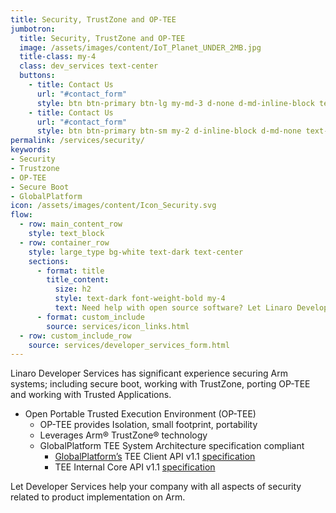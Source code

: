 ```yaml
---
title: Security, TrustZone and OP-TEE
jumbotron:
  title: Security, TrustZone and OP-TEE
  image: /assets/images/content/IoT_Planet_UNDER_2MB.jpg
  title-class: my-4
  class: dev_services text-center
  buttons:
    - title: Contact Us
      url: "#contact_form"
      style: btn btn-primary btn-lg my-md-3 d-none d-md-inline-block text-uppercase ds_contact_form_btn
    - title: Contact Us
      url: "#contact_form"
      style: btn btn-primary btn-sm my-2 d-inline-block d-md-none text-uppercase ds_contact_form_btn
permalink: /services/security/
keywords: 
- Security
- Trustzone
- OP-TEE
- Secure Boot
- GlobalPlatform
icon: /assets/images/content/Icon_Security.svg
flow:
  - row: main_content_row
    style: text_block
  - row: container_row
    style: large_type bg-white text-dark text-center
    sections:
      - format: title
        title_content:
          size: h2
          style: text-dark font-weight-bold my-4
          text: Need help with open source software? Let Linaro Developer Services help you.
      - format: custom_include
        source: services/icon_links.html
  - row: custom_include_row
    source: services/developer_services_form.html
---
```


Linaro Developer Services has significant experience securing Arm systems; including secure boot, working with TrustZone, porting OP-TEE and working with Trusted Applications.

- Open Portable Trusted Execution Environment (OP-TEE)
  - OP-TEE provides Isolation, small footprint, portability
  - Leverages Arm® TrustZone® technology
  - GlobalPlatform TEE System Architecture specification compliant
    - [GlobalPlatform’s](http://www.globalplatform.org/) TEE Client API v1.1 [specification](https://globalplatform.org/)
    - TEE Internal Core API v1.1 [specification](https://globalplatform.org/)

Let Developer Services help your company with all aspects of security related to product implementation on Arm.
